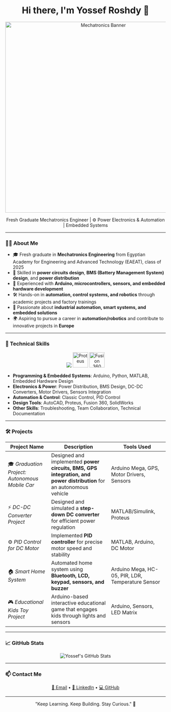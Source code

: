 <h1 align="center">Hi there, I'm Yossef Roshdy 👋</h1>

<p align="center">
  <img src="https://raw.githubusercontent.com/yossef-roshdy969/your-repo/main/banner.png" width="600" alt="Mechatronics Banner" />
</p>


<p align="center">
  Fresh Graduate Mechatronics Engineer | ⚙ Power Electronics & Automation | Embedded Systems
</p>

---

### 👨‍💻 About Me

- 🎓 Fresh graduate in **Mechatronics Engineering** from Egyptian Academy for Engineering and Advanced Technology (EAEAT), class of 2025  
- 🔋 Skilled in **power circuits design**, **BMS (Battery Management System) design**, and **power distribution**  
- 🤖 Experienced with **Arduino, microcontrollers, sensors, and embedded hardware development**  
- 🛠 Hands-on in **automation, control systems, and robotics** through academic projects and factory trainings  
- 🚀 Passionate about **industrial automation, smart systems, and embedded solutions**  
- 🌍 Aspiring to pursue a career in **automation/robotics** and contribute to innovative projects in **Europe**  

---

### 🧠 Technical Skills

<p align="center">
  <img src="https://skillicons.dev/icons?i=arduino,python,matlab,autocad" />
  <img src="https://img.icons8.com/color/48/000000/proteus.png" title="Proteus" width="48" height="48"/>
  <img src="https://img.icons8.com/color/48/000000/autodesk-fusion-360.png" title="Fusion 360" width="48" height="48"/>
</p>

- **Programming & Embedded Systems**: Arduino, Python, MATLAB, Embedded Hardware Design  
- **Electronics & Power**: Power Distribution, BMS Design, DC-DC Converters, Motor Drivers, Sensors Integration  
- **Automation & Control**: Classic Control, PID Control  
- **Design Tools**: AutoCAD, Proteus, Fusion 360, SolidWorks  
- **Other Skills**: Troubleshooting, Team Collaboration, Technical Documentation  

---

### 🛠 Projects

| Project Name | Description | Tools Used |
|-------------|-------------|-------------|
| 🎓 *Graduation Project: Autonomous Mobile Car* | Designed and implemented **power circuits, BMS, GPS integration, and power distribution** for an autonomous vehicle | Arduino Mega, GPS, Motor Drivers, Sensors |
| ⚡ *DC-DC Converter Project* | Designed and simulated a **step-down DC converter** for efficient power regulation | MATLAB/Simulink, Proteus |
| ⚙ *PID Control for DC Motor* | Implemented **PID controller** for precise motor speed and stability | MATLAB, Arduino, DC Motor |
| 🏠 *Smart Home System* | Automated home system using **Bluetooth, LCD, keypad, sensors, and buzzer** | Arduino Mega, HC-05, PIR, LDR, Temperature Sensor |
| 🎮 *Educational Kids Toy Project* | Arduino-based interactive educational game that engages kids through lights and sensors | Arduino, Sensors, LED Matrix |

---

### 📈 GitHub Stats

<p align="center">
  <img src="https://github-readme-stats.vercel.app/api?username=yossef-roshdy&show_icons=true&theme=radical" alt="Yossef's GitHub Stats" />
</p>

---

### 📫 Contact Me

<p align="center">
  <a href="mailto:yossefmohamed969@gmail.com">📧 Email</a> • 
  <a href="https://linkedin.com/in/yossef-roshdy969">🔗 LinkedIn</a> • 
  <a href="https://github.com/yossef-roshdy">💻 GitHub</a>
</p>

---

<p align="center">"Keep Learning. Keep Building. Stay Curious." 🔧</p>
